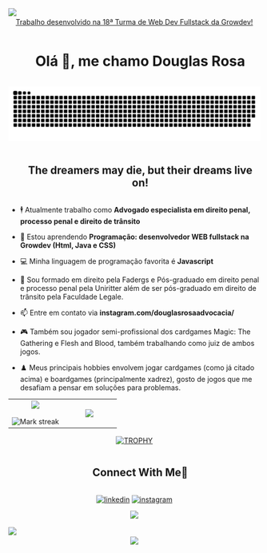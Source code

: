 
<!--horizontal divider(gradiant)-->
<img src="Aula 21.03 - Animação/img/pc.gif">
<div align="center">
 <a href="https://doughrosa.github.io/index.html" target="blank">Trabalho desenvolvido na 18ª Turma de Web Dev Fullstack da Growdev!</a>  
</div>
<!--h1 without bottom border-->
<div id="user-content-toc">
  <ul align="center">
    <summary><h1 style="display: inline-block">Olá 👋, me chamo Douglas Rosa</h1></summary>
  </ul>
</div>


<!--- snake -->
<div align="center">
  <img  src="https://github.com/1999AZZAR/1999AZZAR/blob/main/resources/img/grid-snake.svg"
       alt="snake" /></a>
</div>


<!--h2 without bottom border-->
<div id="user-content-toc">
  <ul align="center">
    <summary><h2 style="display: inline-block">The dreamers may die, but their dreams live on!</h2></summary>
  </ul>
</div>


<!--Intro start-->
- 🕴️ Atualmente trabalho como **Advogado especialista em direito penal, processo penal e direito de trânsito**

- 🧠 Estou aprendendo **Programação: desenvolvedor WEB fullstack na Growdev (Html, Java e CSS)**

- 💻 Minha linguagem de programação favorita é **Javascript**

- 📝 Sou formado em direito pela Fadergs e Pós-graduado em direito penal e processo penal pela Uniritter além de ser pós-graduado em direito de trânsito pela Faculdade Legale.

- 📫 Entre em contato via **instagram.com/douglasrosaadvocacia/**

- 🎮 Também sou jogador semi-profissional dos cardgames Magic: The Gathering e Flesh and Blood, também trabalhando como juiz de ambos jogos.

- ♟️  Meus principais hobbies envolvem jogar cardgames (como já citado acima) e boardgames (principalmente xadrez), gosto de jogos que me desafiam a pensar em soluções para problemas.
<!--Intro end-->



<!--- stats & Trophy (start) -->
<p align="center">
  <!--- stats (start) -->
<table align="center">
<tr border="none">
<td width="50%" align="center">
  
  <img  align="center"  src="https://github-readme-stats.vercel.app/api?username=1010nishant&theme=dark&show_icons=true&count_private=true" />
  <br></br>
  <img  title="🔥 Get streak stats for your profile at git.io/streak-stats" alt="Mark streak" src="https://github-readme-streak-stats.herokuapp.com/?user=1010nishant&theme=dark&hide_border=false" /> 
</td>

<td width="50%" align="center">

  <img  align="center"  src="https://github-readme-stats.anuraghazra1.vercel.app/api/top-langs/?username=1010nishant&theme=dark&hide_border=false&no-bg=true&no-frame=true&langs_count=10"/>
  
  </td>
</tr>
</table>
<!--- stats (end) -->

<!--- trophy (start) -->
<div align=center>
  <a href="https://github.com/ryo-ma/github-profile-trophy" title="Go to Source">
      <img align="center" width=84% src="https://github-profile-trophy.vercel.app/?username=1010nishant&theme=radical&row=1&column=7&margin-h=15&margin-w=5&no-bg=true" alt="TROPHY" />
    </a>
</div>
<!--- trophy (start) -->


</p>        
<!--- stats (end) -->

<!-- Connect with me -->
<!--h2 without bottom border-->
<div id="user-content-toc">
  <ul align="center">
    <summary><h2 style="display: inline-block">Connect With Me🤝</h2></summary>
  </ul>
</div>

<!--icons and links-->
<p align="center">
<a href="https://www.linkedin.com/in/douglas-rosa-217bbb290/" target="blank"><img align="center" src="https://user-images.githubusercontent.com/88904952/234979284-68c11d7f-1acc-4f0c-ac78-044e1037d7b0.png" alt="linkedin" height="50" width="50" /></a>
<a href="https://www.instagram.com/douglasrosaadvocacia/" target="blank"><img align="center" src="https://user-images.githubusercontent.com/88904952/234981169-2dd1e58f-4b7e-468c-8213-034ba62156c3.png" alt="instagram" height="50" width="50" /></a>
</p>


<!--profile visit count-->
<div align="center">
  
[![](https://visitcount.itsvg.in/api?id=1010nishant&icon=3&color=6)](https://visitcount.itsvg.in)
  
</div>

<!--horizontal divider(gradiant)-->
<img src="https://user-images.githubusercontent.com/73097560/115834477-dbab4500-a447-11eb-908a-139a6edaec5c.gif">

<div align="center">
<img src="https://i.pinimg.com/originals/4d/ce/b6/4dceb657e38852a1abe4e0ac6840b561.gif">
</div>

